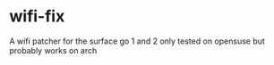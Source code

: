 # wifi-fix
A wifi patcher for the surface go 1 and 2 only tested on opensuse but probably works on arch
